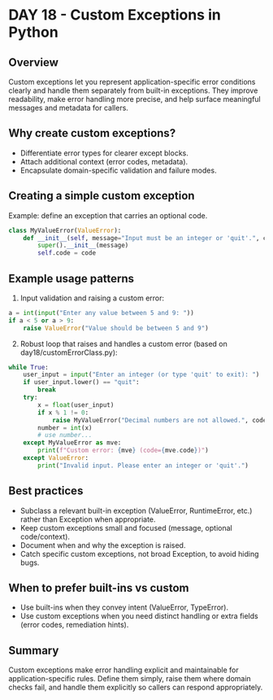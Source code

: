 # DAY 18 - Custom Exceptions in Python

## Overview

Custom exceptions let you represent application-specific error conditions clearly and handle them separately from built-in exceptions. They improve readability, make error handling more precise, and help surface meaningful messages and metadata for callers.

## Why create custom exceptions?

- Differentiate error types for clearer except blocks.
- Attach additional context (error codes, metadata).
- Encapsulate domain-specific validation and failure modes.

## Creating a simple custom exception

Example: define an exception that carries an optional code.

```python
class MyValueError(ValueError):
    def __init__(self, message="Input must be an integer or 'quit'.", code=None):
        super().__init__(message)
        self.code = code
```

## Example usage patterns

1) Input validation and raising a custom error:

```python
a = int(input("Enter any value between 5 and 9: "))
if a < 5 or a > 9:
    raise ValueError("Value should be between 5 and 9")
```

2) Robust loop that raises and handles a custom error (based on day18/customErrorClass.py):

```python
while True:
    user_input = input("Enter an integer (or type 'quit' to exit): ")
    if user_input.lower() == "quit":
        break
    try:
        x = float(user_input)
        if x % 1 != 0:
            raise MyValueError("Decimal numbers are not allowed.", code=1001)
        number = int(x)
        # use number...
    except MyValueError as mve:
        print(f"Custom error: {mve} (code={mve.code})")
    except ValueError:
        print("Invalid input. Please enter an integer or 'quit'.")
```

## Best practices

- Subclass a relevant built-in exception (ValueError, RuntimeError, etc.) rather than Exception when appropriate.
- Keep custom exceptions small and focused (message, optional code/context).
- Document when and why the exception is raised.
- Catch specific custom exceptions, not broad Exception, to avoid hiding bugs.

## When to prefer built-ins vs custom

- Use built-ins when they convey intent (ValueError, TypeError).
- Use custom exceptions when you need distinct handling or extra fields (error codes, remediation hints).

## Summary

Custom exceptions make error handling explicit and maintainable for application-specific rules. Define them simply, raise them where domain checks fail, and handle them explicitly so callers can respond appropriately.